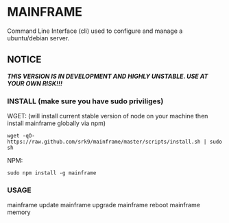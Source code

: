 # MAINFRAME

Command Line Interface (cli) used to configure and manage a ubuntu/debian server. 

## NOTICE

***THIS VERSION IS IN DEVELOPMENT AND HIGHLY UNSTABLE. USE AT YOUR OWN RISK!!!***

### INSTALL (make sure you have sudo priviliges)
WGET: (will install current stable version of node on your machine then install mainframe globally via npm)

    wget -qO- https://raw.github.com/srk9/mainframe/master/scripts/install.sh | sudo sh

NPM:

    sudo npm install -g mainframe

### USAGE

  mainframe update
  mainframe upgrade
  mainframe reboot
  mainframe memory

